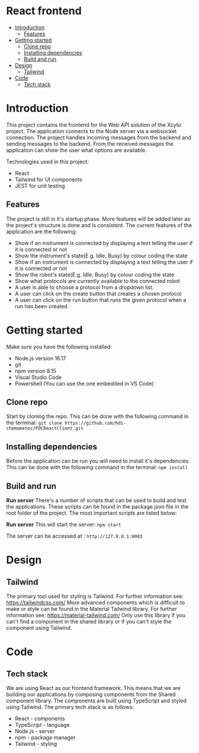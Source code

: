 # React frontend

<!-- TOC -->

- [Introduction](#introduction)
  - [Features](#features)
- [Getting started](#getting-started)
  - [Clone repo](#clone-repo)
  - [Installing dependencies](#installing-dependencies)
  - [Build and run](#build-and-run)
- [Design](#design)
  - [Tailwind](#tailwind)
- [Code](#code)
  - [Tech stack](#tech-stack)

<!-- /TOC -->

# Introduction
This project contains the frontend for the Web API solution of the Xcyto project. 
The application connects to the Node server via a websocket connection. The project handles incoming messages from the backend and sending messages to the backend.
From the received messages the application can show the user what options are available.

Technologies used in this project:
- React
- Tailwind for UI components
- JEST for unit testing

## Features
The project is still in it's startup phase. More features will be added later as the project's structure is done and is consistent.
The current features of the application are the following:
- Show if an instrument is connected  by displaying a text telling the user if it is connected or not
- Show the instrument's state(E.g. Idle, Busy) by colour coding the state
- Show if an instrument is connected by displaying a text telling the user if it is connected or not
- Show the robot's state(E.g. Idle, Busy) by colour coding the state
- Show what protocols are currently available to the connected robot
- A user is able to choose a protocol from a dropdown list.
- A user can click on the create button that creates a chosen protocol
- A user can click on the run button that runs the given protocol when a run has been created

# Getting started
Make sure you have the following installed:

- Node.js version 16.17
- git
- npm version 8.15
- Visual Studio Code
- Powershell (You can use the one embedded in VS Code)

## Clone repo
Start by cloning the repo. This can be done with the following command in the terminal:
`git clone https://github.com/hdi-chemometec/POCReactClient.git`

## Installing dependencies
Before the application can be run you will need to install it's dependencies. This can be done with the following command in the terminal:
`npm install`

## Build and run

**Run server**
There's a number of scripts that can be used to build and test the applications. These scripts can be found in the package.json file in the root folder of the project. The most important scripts are listed below:

**Run server**
This will start the server:
`npm start`

The server can be accessed at : `http://127.0.0.1:8083`

# Design
## Tailwind

The primary tool used for styling is Tailwind. For further information see: https://tailwindcss.com/
More advanced components which is difficult to make or style can be found in the Material Tailwind library. For further information see: https://material-tailwind.com/
Only use this library if you can't find a component in the shared library or if you can't style the component using Tailwind.

# Code

## Tech stack

We are using React as our frontend framework. This means that we are building our applications by composing components from the Shared component library. The components are built using TypeScript and styled using Tailwind. 
The primary tech stack is as follows:

- React - components
- TypeScript - language
- Node.js - server
- npm - package manager
- Tailwind - styling
